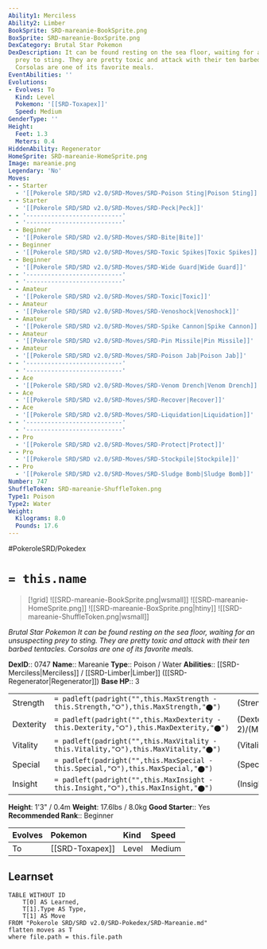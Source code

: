 ```yaml
---
Ability1: Merciless
Ability2: Limber
BookSprite: SRD-mareanie-BookSprite.png
BoxSprite: SRD-mareanie-BoxSprite.png
DexCategory: Brutal Star Pokemon
DexDescription: It can be found resting on the sea floor, waiting for an unsuspecting
  prey to sting. They are pretty toxic and attack with their ten barbed tentacles.
  Corsolas are one of its favorite meals.
EventAbilities: ''
Evolutions:
- Evolves: To
  Kind: Level
  Pokemon: '[[SRD-Toxapex]]'
  Speed: Medium
GenderType: ''
Height:
  Feet: 1.3
  Meters: 0.4
HiddenAbility: Regenerator
HomeSprite: SRD-mareanie-HomeSprite.png
Image: mareanie.png
Legendary: 'No'
Moves:
- - Starter
  - '[[Pokerole SRD/SRD v2.0/SRD-Moves/SRD-Poison Sting|Poison Sting]]'
- - Starter
  - '[[Pokerole SRD/SRD v2.0/SRD-Moves/SRD-Peck|Peck]]'
- - '---------------------------'
  - '---------------------------'
- - Beginner
  - '[[Pokerole SRD/SRD v2.0/SRD-Moves/SRD-Bite|Bite]]'
- - Beginner
  - '[[Pokerole SRD/SRD v2.0/SRD-Moves/SRD-Toxic Spikes|Toxic Spikes]]'
- - Beginner
  - '[[Pokerole SRD/SRD v2.0/SRD-Moves/SRD-Wide Guard|Wide Guard]]'
- - '---------------------------'
  - '---------------------------'
- - Amateur
  - '[[Pokerole SRD/SRD v2.0/SRD-Moves/SRD-Toxic|Toxic]]'
- - Amateur
  - '[[Pokerole SRD/SRD v2.0/SRD-Moves/SRD-Venoshock|Venoshock]]'
- - Amateur
  - '[[Pokerole SRD/SRD v2.0/SRD-Moves/SRD-Spike Cannon|Spike Cannon]]'
- - Amateur
  - '[[Pokerole SRD/SRD v2.0/SRD-Moves/SRD-Pin Missile|Pin Missile]]'
- - Amateur
  - '[[Pokerole SRD/SRD v2.0/SRD-Moves/SRD-Poison Jab|Poison Jab]]'
- - '---------------------------'
  - '---------------------------'
- - Ace
  - '[[Pokerole SRD/SRD v2.0/SRD-Moves/SRD-Venom Drench|Venom Drench]]'
- - Ace
  - '[[Pokerole SRD/SRD v2.0/SRD-Moves/SRD-Recover|Recover]]'
- - Ace
  - '[[Pokerole SRD/SRD v2.0/SRD-Moves/SRD-Liquidation|Liquidation]]'
- - '---------------------------'
  - '---------------------------'
- - Pro
  - '[[Pokerole SRD/SRD v2.0/SRD-Moves/SRD-Protect|Protect]]'
- - Pro
  - '[[Pokerole SRD/SRD v2.0/SRD-Moves/SRD-Stockpile|Stockpile]]'
- - Pro
  - '[[Pokerole SRD/SRD v2.0/SRD-Moves/SRD-Sludge Bomb|Sludge Bomb]]'
Number: 747
ShuffleToken: SRD-mareanie-ShuffleToken.png
Type1: Poison
Type2: Water
Weight:
  Kilograms: 8.0
  Pounds: 17.6
---
```


#PokeroleSRD/Pokedex

# `= this.name`

> [!grid]
> ![[SRD-mareanie-BookSprite.png|wsmall]]
> ![[SRD-mareanie-HomeSprite.png]]
> ![[SRD-mareanie-BoxSprite.png|htiny]]
> ![[SRD-mareanie-ShuffleToken.png|wsmall]]


*Brutal Star Pokemon*
*It can be found resting on the sea floor, waiting for an unsuspecting prey to sting. They are pretty toxic and attack with their ten barbed tentacles. Corsolas are one of its favorite meals.*

**DexID**:: 0747
**Name**:: Mareanie
**Type**:: Poison / Water
**Abilities**:: [[SRD-Merciless|Merciless]] / [[SRD-Limber|Limber]] ([[SRD-Regenerator|Regenerator]])
**Base HP**:: 3

|           |                                                                                        |                                          |
| --------- | -------------------------------------------------------------------------------------- | ---------------------------------------- |
| Strength  | `= padleft(padright("",this.MaxStrength - this.Strength,"⭘"),this.MaxStrength,"⬤")`    | (Strength::2)/(MaxStrength::4)   |
| Dexterity | `= padleft(padright("",this.MaxDexterity - this.Dexterity,"⭘"),this.MaxDexterity,"⬤")` | (Dexterity:: 2)/(MaxDexterity::4) |
| Vitality  | `= padleft(padright("",this.MaxVitality - this.Vitality,"⭘"),this.MaxVitality,"⬤")`    | (Vitality::2)/(MaxVitality::4)   |
| Special   | `= padleft(padright("",this.MaxSpecial - this.Special,"⭘"),this.MaxSpecial,"⬤")`       | (Special::1)/(MaxSpecial::3)     |
| Insight   | `= padleft(padright("",this.MaxInsight - this.Insight,"⭘"),this.MaxInsight,"⬤")`       | (Insight::2)/(MaxInsight::4)     |

**Height**: 1'3" / 0.4m
**Weight**: 17.6lbs / 8.0kg
**Good Starter**:: Yes
**Recommended Rank**:: Beginner

| Evolves   | Pokemon         | Kind   | Speed   |
|:----------|:----------------|:-------|:--------|
| To        | [[SRD-Toxapex]] | Level  | Medium  |

## Learnset

```dataview
TABLE WITHOUT ID
    T[0] AS Learned,
    T[1].Type AS Type,
    T[1] AS Move
FROM "Pokerole SRD/SRD v2.0/SRD-Pokedex/SRD-Mareanie.md"
flatten moves as T
where file.path = this.file.path
```
